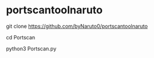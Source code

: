 # portscantoolnaruto
git clone https://github.com/byNaruto0/portscantoolnaruto

cd Portscan

python3 Portscan.py
